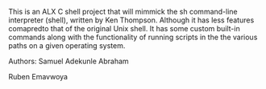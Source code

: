 This is an ALX C shell project that will mimmick  the sh command-line interpreter (shell), written by Ken Thompson. Although it has less features comapredto that of the original Unix shell. It has some custom built-in commands along with the functionality of running scripts in the the various paths on a given operating system.

Authors:
Samuel Adekunle Abraham

Ruben Emavwoya
